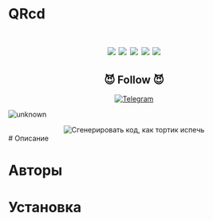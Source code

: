 # QRcd

<h1 align="center"Qrcd (QRcode) для Linux</h1> 
<div align="center">
<img src="https://img.shields.io/badge/Made%20with-Python-1f425f.svg"> <img src="https://svgshare.com/i/ZhY.svg"> <img src="https://img.shields.io/github/forks/nordbearbotdev/QRcd?style=social&label=Fork&maxAge=2592000"> <img src="https://img.shields.io/github/stars/nordbearbotdev/QRcd?style=social&label=Star&maxAge=2592000"> <img src="https://img.shields.io/badge/PRs-welcome-brightgreen.svg?style=flat-square"> 
</div>
<h2 align="center">😈 Follow 😈 </h2>
<p align="center">
<a href="https://discord.gg/ng373YUPxz"><img title="Telegram" src="https://discord.com/assets/92ad040ed5143bfb541ea61f5c3bb18f.svg"></a>
</p>

![unknown](https://user-images.githubusercontent.com/85753549/154318489-90ef31c6-cb15-4d2b-8fa6-9a847b0117c1.png)
<div align="center">
<img src="https://img.shields.io/badge/%D0%A1%D0%B3%D0%B5%D0%BD%D0%B5%D1%80%D0%B8%D1%80%D0%BE%D0%B2%D0%B0%D1%82%D1%8C%20%D0%BA%D0%BE%D0%B4-%D0%BA%D0%B0%D0%BA%20%D1%82%D0%BE%D1%80%D1%82%D0%B8%D0%BA%20%D0%B8%D1%81%D0%BF%D0%B5%D1%87%D1%8C-lightgrey" alt='Сгенерировать код, как тортик испечь'>
</div>
# Описание



# Авторы



# Установка

